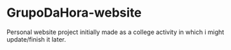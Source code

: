 # GrupoDaHora-website
Personal website project initially made as a college activity in which i might update/finish it later.
